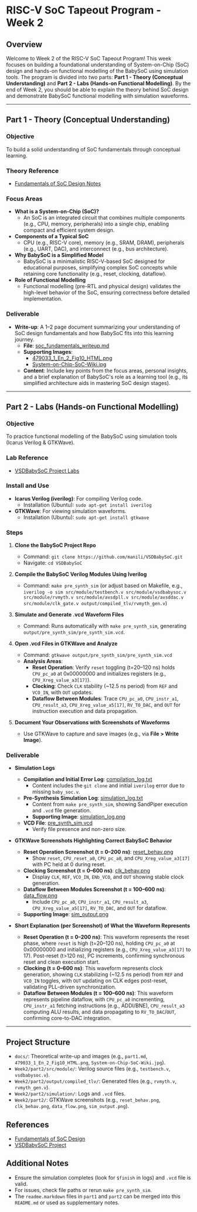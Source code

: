 # RISC-V SoC Tapeout Program - Week 2

## Overview
Welcome to Week 2 of the RISC-V SoC Tapeout Program! This week focuses on building a foundational understanding of System-on-Chip (SoC) design and hands-on functional modelling of the BabySoC using simulation tools. The program is divided into two parts: **Part 1 - Theory (Conceptual Understanding)** and **Part 2 - Labs (Hands-on Functional Modelling)**. By the end of Week 2, you should be able to explain the theory behind SoC design and demonstrate BabySoC functional modelling with simulation waveforms.

---

## Part 1 - Theory (Conceptual Understanding)

### Objective
To build a solid understanding of SoC fundamentals through conceptual learning.

### Theory Reference
- [Fundamentals of SoC Design Notes](https://github.com/hemanthkumardm/SFAL-VSD-SoC-Journey/tree/main/11.%20Fundamentals%20of%20SoC%20Design)

### Focus Areas
- **What is a System-on-Chip (SoC)?**
  - An SoC is an integrated circuit that combines multiple components (e.g., CPU, memory, peripherals) into a single chip, enabling compact and efficient system design.
- **Components of a Typical SoC**
  - CPU (e.g., RISC-V core), memory (e.g., SRAM, DRAM), peripherals (e.g., UART, DAC), and interconnect (e.g., bus architecture).
- **Why BabySoC is a Simplified Model**
  - BabySoC is a minimalistic RISC-V-based SoC designed for educational purposes, simplifying complex SoC concepts while retaining core functionality (e.g., reset, clocking, dataflow).
- **Role of Functional Modelling**
  - Functional modelling (pre-RTL and physical design) validates the high-level behavior of the SoC, ensuring correctness before detailed implementation.

### Deliverable
- **Write-up**: A 1–2 page document summarizing your understanding of SoC design fundamentals and how BabySoC fits into this learning journey.
  - **File**: [soc_fundamentals_writeup.md](docs/part1.md)
  - **Supporting Images**: 
    - [479033_1_En_2_Fig10_HTML.png](docs/479033_1_En_2_Fig10_HTML.png)
    - [System-on-Chip-SoC-Wiki.jpg](docs/System-on-Chip-SoC-Wiki.jpg)
  - **Content**: Include key points from the focus areas, personal insights, and a brief explanation of BabySoC's role as a learning tool (e.g., its simplified architecture aids in mastering SoC design stages).

---

## Part 2 - Labs (Hands-on Functional Modelling)

### Objective
To practice functional modelling of the BabySoC using simulation tools (Icarus Verilog & GTKWave).

### Lab Reference
- [VSDBabySoC Project Labs](https://github.com/hemanthkumardm/SFAL-VSD-SoC-Journey/tree/main/12.%20VSDBabySoC%20Project)

### Install and Use
- **Icarus Verilog (iverilog)**: For compiling Verilog code.
  - Installation (Ubuntu): `sudo apt-get install iverilog`
- **GTKWave**: For viewing simulation waveforms.
  - Installation (Ubuntu): `sudo apt-get install gtkwave`

### Steps
1. **Clone the BabySoC Project Repo**
   - Command: `git clone https://github.com/manili/VSDBabySoC.git`
   - Navigate: `cd VSDBabySoC`

2. **Compile the BabySoC Verilog Modules Using Iverilog**
   - Command: `make pre_synth_sim` (or adjust based on Makefile, e.g., `iverilog -o sim src/module/testbench.v src/module/vsdbabysoc.v src/module/rvmyth.v src/module/avsdpll.v src/module/avsddac.v src/module/clk_gate.v output/compiled_tlv/rvmyth_gen.v`)

3. **Simulate and Generate .vcd Waveform Files**
   - Command: Runs automatically with `make pre_synth_sim`, generating `output/pre_synth_sim/pre_synth_sim.vcd`.

4. **Open .vcd Files in GTKWave and Analyze**
   - Command: `gtkwave output/pre_synth_sim/pre_synth_sim.vcd`
   - **Analysis Areas**:
     - **Reset Operation**: Verify `reset` toggling (t=20–120 ns) holds `CPU_pc_a0` at 0x00000000 and initializes registers (e.g., `CPU_Xreg_value_a3[17]`).
     - **Clocking**: Check `CLK` stability (~12.5 ns period) from `REF` and `VCO_IN`, with `OUT` updates.
     - **Dataflow Between Modules**: Trace `CPU_pc_a0`, `CPU_instr_a1`, `CPU_result_a3`, `CPU_Xreg_value_a5[17]`, `RV_TO_DAC`, and `OUT` for instruction execution and data propagation.

5. **Document Your Observations with Screenshots of Waveforms**
   - Use GTKWave to capture and save images (e.g., via **File > Write Image**).

### Deliverable
- **Simulation Logs**
  - **Compilation and Initial Error Log**: [compilation_log.txt](Week2/part2/simulation/compilation_log.txt)
    - Content includes the `git clone` and initial `iverilog` error due to missing `baby_soc.v`.
  - **Pre-Synthesis Simulation Log**: [simulation_log.txt](Week2/part2/simulation/simulation_log.txt)
    - Content from `make pre_synth_sim`, showing SandPiper execution and `.vcd` file generation.
    - **Supporting Image**: [simulation_log.png](Week2/part2/simulation_log.png)
  - **VCD File**: [pre_synth_sim.vcd](Week2/part2/output/pre_synth_sim/pre_synth_sim.vcd)
    - Verify file presence and non-zero size.

- **GTKWave Screenshots Highlighting Correct BabySoC Behavior**
  - **Reset Operation Screenshot (t = 0–200 ns)**: [reset_behav.png](Week2/part2/reset_behav.png)
    - Show `reset`, `CPU_reset_a0`, `CPU_pc_a0`, and `CPU_Xreg_value_a3[17]` with PC held at 0 during reset.
  - **Clocking Screenshot (t = 0–600 ns)**: [clk_behav.png](Week2/part2/clk_behav.png)
    - Display `CLK`, `REF`, `VCO_IN`, `ENb_VCO`, and `OUT` showing stable clock generation.
  - **Dataflow Between Modules Screenshot (t = 100–600 ns)**: [data_flow.png](Week2/part2/data_flow.png)
    - Include `CPU_pc_a0`, `CPU_instr_a1`, `CPU_result_a3`, `CPU_Xreg_value_a5[17]`, `RV_TO_DAC`, and `OUT` for dataflow.
  - **Supporting Image**: [sim_output.png](Week2/part2/sim_output.png)

- **Short Explanation (per Screenshot) of What the Waveform Represents**
  - **Reset Operation (t = 0–200 ns)**: This waveform represents the reset phase, where `reset` is high (t=20–120 ns), holding `CPU_pc_a0` at 0x00000000 and initializing registers (e.g., `CPU_Xreg_value_a3[17]` to 17). Post-reset (t>120 ns), PC increments, confirming synchronous reset and clean execution start.
  - **Clocking (t = 0–600 ns)**: This waveform represents clock generation, showing `CLK` stabilizing (~12.5 ns period) from `REF` and `VCO_IN` toggles, with `OUT` updating on CLK edges post-reset, validating PLL-driven synchronization.
  - **Dataflow Between Modules (t = 100–600 ns)**: This waveform represents pipeline dataflow, with `CPU_pc_a0` incrementing, `CPU_instr_a1` fetching instructions (e.g., ADDI/BNE), `CPU_result_a3` computing ALU results, and data propagating to `RV_TO_DAC`/`OUT`, confirming core-to-DAC integration.

---

## Project Structure
- `docs/`: Theoretical write-up and images (e.g., `part1.md`, `479033_1_En_2_Fig10_HTML.png`, `System-on-Chip-SoC-Wiki.jpg`).
- `Week2/part2/src/module/`: Verilog source files (e.g., `testbench.v`, `vsdbabysoc.v`).
- `Week2/part2/output/compiled_tlv/`: Generated files (e.g., `rvmyth.v`, `rvmyth_gen.v`).
- `Week2/part2/simulation/`: Logs and `.vcd` files.
- `Week2/part2/`: GTKWave screenshots (e.g., `reset_behav.png`, `clk_behav.png`, `data_flow.png`, `sim_output.png`).

## References
- [Fundamentals of SoC Design](https://github.com/hemanthkumardm/SFAL-VSD-SoC-Journey/tree/main/11.%20Fundamentals%20of%20SoC%20Design)
- [VSDBabySoC Project](https://github.com/hemanthkumardm/SFAL-VSD-SoC-Journey/tree/main/12.%20VSDBabySoC%20Project)

## Additional Notes
- Ensure the simulation completes (look for `$finish` in logs) and `.vcd` file is valid.
- For issues, check file paths or rerun `make pre_synth_sim`.
- The `readme.markdown` files in `part1` and `part2` can be merged into this `README.md` or used as supplementary notes.


